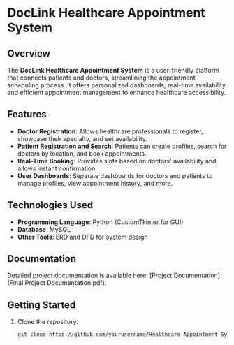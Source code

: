 # DocLink Healthcare Appointment System

## Overview
The **DocLink Healthcare Appointment System** is a user-friendly platform that connects patients and doctors, streamlining the appointment scheduling process. It offers personalized dashboards, real-time availability, and efficient appointment management to enhance healthcare accessibility.

## Features
- **Doctor Registration**: Allows healthcare professionals to register, showcase their specialty, and set availability.
- **Patient Registration and Search**: Patients can create profiles, search for doctors by location, and book appointments.
- **Real-Time Booking**: Provides slots based on doctors' availability and allows instant confirmation.
- **User Dashboards**: Separate dashboards for doctors and patients to manage profiles, view appointment history, and more.

## Technologies Used
- **Programming Language**: Python (CustomTkinter for GUI)
- **Database**: MySQL
- **Other Tools**: ERD and DFD for system design

## Documentation
Detailed project documentation is available here: [Project Documentation](Final Project Documentation.pdf).

## Getting Started
1. Clone the repository:
   ```bash
   git clone https://github.com/yourusername/Healthcare-Appointment-System.git
